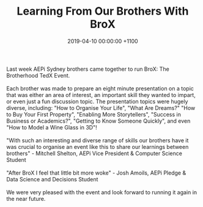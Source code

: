 ---
layout: post
title: "Learning From Our Brothers With BroX"
date: 2019-04-10 00:00:00 +1100
image: https://i.imgur.com/RPVLPCq.jpg
body: "Last week AEPi Sydney brothers came together to run BroX: The Brotherhood TedX Event.
<br /><br />
Each brother was made to prepare an eight minute presentation on a topic that was either an area of interest, an important skill they wanted to impart, or even just a fun discussion topic. The presentation topics were hugely diverse, including: \"How to Organise Your Life\", \"What Are Dreams?\" \"How to Buy Your First Property\", \"Enabling More Storytellers\", \"Success in Business or Academics?\", \"Getting to Know Someone Quickly\", and even \"How to Model a Wine Glass in 3D\"!
<br /><br />
\"With such an interesting and diverse range of skills our brothers have it was crucial to organise an event like this to share our learnings between brothers\" - Mitchell Shelton, AEPi Vice President & Computer Science Student
<br /><br />
\"After BroX I feel that little bit more woke\" - Josh Amoils, AEPi Pledge & Data Science and Decisions Student
<br /><br />
We were very pleased with the event and look forward to running it again in the near future."
---